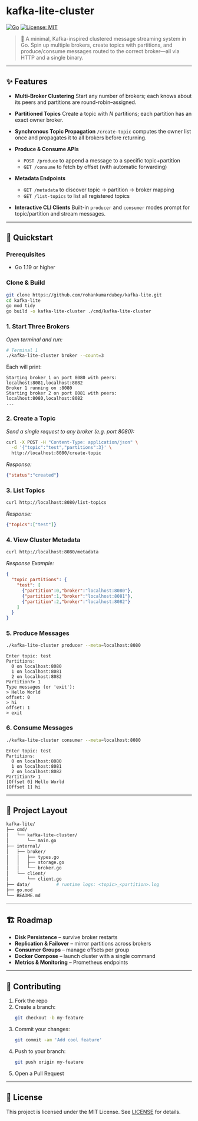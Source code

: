 # kafka-lite-cluster

[![Go](https://img.shields.io/badge/Go-1.19+-00ADD8?logo=go)](https://golang.org)
[![License: MIT](https://img.shields.io/badge/License-MIT-green.svg)](LICENSE)

> 🚀 A minimal, Kafka-inspired clustered message streaming system in Go.
> Spin up multiple brokers, create topics with partitions, and produce/consume messages routed to the correct broker—all via HTTP and a single binary.

---

## ✨ Features

- **Multi-Broker Clustering**
  Start any number of brokers; each knows about its peers and partitions are round-robin–assigned.

- **Partitioned Topics**
  Create a topic with _N_ partitions; each partition has an exact owner broker.

- **Synchronous Topic Propagation**
  `/create-topic` computes the owner list once and propagates it to all brokers before returning.

- **Produce & Consume APIs**
  - `POST /produce` to append a message to a specific topic+partition
  - `GET /consume` to fetch by offset (with automatic forwarding)

- **Metadata Endpoints**
  - `GET /metadata` to discover topic → partition → broker mapping
  - `GET /list-topics` to list all registered topics

- **Interactive CLI Clients**
  Built-in `producer` and `consumer` modes prompt for topic/partition and stream messages.

---

## 🚀 Quickstart

### Prerequisites

- Go 1.19 or higher

### Clone & Build

```sh
git clone https://github.com/rohankumardubey/kafka-lite.git
cd kafka-lite
go mod tidy
go build -o kafka-lite-cluster ./cmd/kafka-lite-cluster

```

### 1. Start Three Brokers

_Open terminal and run:_

```sh
# Terminal 1
./kafka-lite-cluster broker --count=3
```

Each will print:
```
Starting broker 1 on port 8080 with peers: localhost:8081,localhost:8082
Broker 1 running on :8080
Starting broker 2 on port 8081 with peers: localhost:8080,localhost:8082
...
```

### 2. Create a Topic

_Send a single request to any broker (e.g. port 8080):_

```sh
curl -X POST -H "Content-Type: application/json" \
  -d '{"topic":"test","partitions":3}' \
  http://localhost:8080/create-topic
```

_Response:_
```json
{"status":"created"}
```

### 3. List Topics

```sh
curl http://localhost:8080/list-topics
```

_Response:_
```json
{"topics":["test"]}
```

### 4. View Cluster Metadata

```sh
curl http://localhost:8080/metadata
```

_Response Example:_
```json
{
  "topic_partitions": {
    "test": [
      {"partition":0,"broker":"localhost:8080"},
      {"partition":1,"broker":"localhost:8081"},
      {"partition":2,"broker":"localhost:8082"}
    ]
  }
}
```

### 5. Produce Messages

```sh
./kafka-lite-cluster producer --meta=localhost:8080
```

```
Enter topic: test
Partitions:
  0 on localhost:8080
  1 on localhost:8081
  2 on localhost:8082
Partition?> 1
Type messages (or 'exit'):
> Hello World
offset: 0
> hi
offset: 1
> exit
```

### 6. Consume Messages

```sh
./kafka-lite-cluster consumer --meta=localhost:8080
```
```
Enter topic: test
Partitions:
  0 on localhost:8080
  1 on localhost:8081
  2 on localhost:8082
Partition?> 1
[Offset 0] Hello World
[Offset 1] hi
```

---

## 📁 Project Layout
```sh
kafka-lite/
├── cmd/
│   └── kafka-lite-cluster/
│       └── main.go
├── internal/
│   ├── broker/
│   │   ├── types.go
│   │   ├── storage.go
│   │   └── broker.go
│   └── client/
│       └── client.go
├── data/          # runtime logs: <topic>_<partition>.log
├── go.mod
└── README.md
```

---

## 🏗️ Roadmap

- **Disk Persistence** – survive broker restarts
- **Replication & Failover** – mirror partitions across brokers
- **Consumer Groups** – manage offsets per group
- **Docker Compose** – launch cluster with a single command
- **Metrics & Monitoring** – Prometheus endpoints

---

## 🤝 Contributing

1. Fork the repo
2. Create a branch:
   ```sh
   git checkout -b my-feature
   ```
3. Commit your changes:
   ```sh
   git commit -am 'Add cool feature'
   ```
4. Push to your branch:
   ```sh
   git push origin my-feature
   ```
5. Open a Pull Request

---

## 📄 License

This project is licensed under the MIT License. See [LICENSE](LICENSE) for details.
